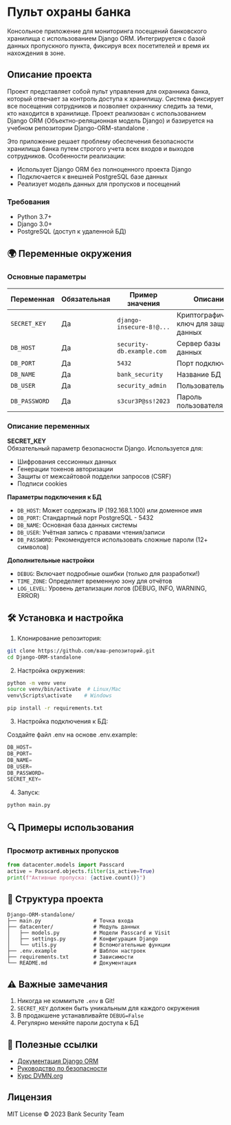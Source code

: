 
# Пульт охраны банка

Консольное приложение для мониторинга посещений банковского хранилища с использованием Django ORM. Интегрируется с базой данных пропускного пункта, фиксируя всех посетителей и время их нахождения в зоне.

## Описание проекта

Проект представляет собой пульт управления для охранника банка, который отвечает за контроль доступа к хранилищу. Система фиксирует все посещения сотрудников и позволяет охраннику следить за теми, кто находится в хранилище. Проект реализован с использованием Django ORM (Объектно-реляционная модель Django) и базируется на учебном репозитории Django-ORM-standalone .

Это приложение решает проблему обеспечения безопасности хранилища банка путем строгого учета всех входов и выходов сотрудников.
Особенности реализации:
- Использует Django ORM без полноценного проекта Django
- Подключается к внешней PostgreSQL базе данных
- Реализует модель данных для пропусков и посещений

### Требования

- Python 3.7+
- Django 3.0+
- PostgreSQL (доступ к удаленной БД)

## 🌍 Переменные окружения

### Основные параметры

| Переменная      | Обязательная | Пример значения           | Описание |
|-----------------|--------------|---------------------------|----------|
| `SECRET_KEY`    | Да           | `django-insecure-8!@...`  | Криптографический ключ для защиты данных |
| `DB_HOST`       | Да           | `security-db.example.com` | Сервер базы данных |
| `DB_PORT`       | Да           | `5432`                    | Порт подключения |
| `DB_NAME`       | Да           | `bank_security`           | Название БД |
| `DB_USER`       | Да           | `security_admin`          | Пользователь БД |
| `DB_PASSWORD`   | Да           | `s3cur3P@ss!2023`         | Пароль пользователя |


### Описание переменных

**SECRET_KEY**  
Обязательный параметр безопасности Django. Используется для:
- Шифрования сессионных данных
- Генерации токенов авторизации
- Защиты от межсайтовой подделки запросов (CSRF)
- Подписи cookies

**Параметры подключения к БД**  
- `DB_HOST`: Может содержать IP (192.168.1.100) или доменное имя
- `DB_PORT`: Стандартный порт PostgreSQL - 5432
- `DB_NAME`: Основная база данных системы
- `DB_USER`: Учётная запись с правами чтения/записи
- `DB_PASSWORD`: Рекомендуется использовать сложные пароли (12+ символов)

**Дополнительные настройки**  
- `DEBUG`: Включает подробные ошибки (только для разработки!)
- `TIME_ZONE`: Определяет временную зону для отчётов
- `LOG_LEVEL`: Уровень детализации логов (DEBUG, INFO, WARNING, ERROR)

## 🛠 Установка и настройка

1. Клонирование репозитория:
```bash
git clone https://github.com/ваш-репозиторий.git
cd Django-ORM-standalone
```

2. Настройка окружения:
```bash
python -m venv venv
source venv/bin/activate  # Linux/Mac
venv\Scripts\activate    # Windows

pip install -r requirements.txt
```

3. Настройка подключения к БД:

Создайте файл .env на основе .env.example:

```python
DB_HOST=
DB_PORT=
DB_NAME=
DB_USER=
DB_PASSWORD=
SECRET_KEY=
```

4. Запуск:
```bash
python main.py
```

## 🔍 Примеры использования

### Просмотр активных пропусков
```python
from datacenter.models import Passcard
active = Passcard.objects.filter(is_active=True)
print(f"Активные пропуска: {active.count()}")
```

## 📂 Структура проекта

```
Django-ORM-standalone/
├── main.py                 # Точка входа
├── datacenter/             # Модуль данных
│   ├── models.py           # Модели Passcard и Visit
│   ├── settings.py         # Конфигурация Django
│   └── utils.py            # Вспомогательные функции
├── .env.example            # Шаблон настроек
├── requirements.txt        # Зависимости
└── README.md               # Документация
```

## ⚠️ Важные замечания

1. Никогда не коммитьте `.env` в Git!
2. `SECRET_KEY` должен быть уникальным для каждого окружения
3. В продакшене устанавливайте `DEBUG=False`
4. Регулярно меняйте пароли доступа к БД

## 📌 Полезные ссылки

- [Документация Django ORM](https://docs.djangoproject.com/en/4.2/topics/db/)
- [Руководство по безопасности](https://cheatsheetseries.owasp.org/)
- [Курс DVMN.org](https://dvmn.org/modules/)

## Лицензия

MIT License © 2023 Bank Security Team
